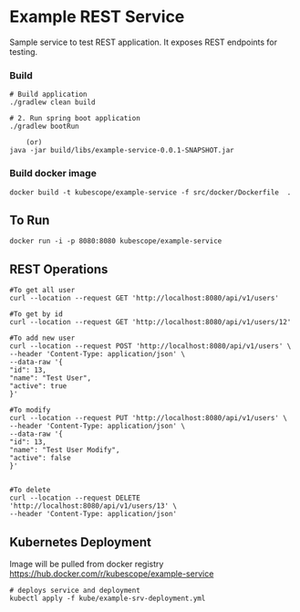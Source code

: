 # Example REST Service
Sample service to test REST application. It exposes REST endpoints for testing.


### Build
```shell
# Build application 
./gradlew clean build 

# 2. Run spring boot application 
./gradlew bootRun
    
    (or)
java -jar build/libs/example-service-0.0.1-SNAPSHOT.jar
```

### Build docker image  
```shell
docker build -t kubescope/example-service -f src/docker/Dockerfile  .
```

## To Run 
```shell
docker run -i -p 8080:8080 kubescope/example-service
```

## REST Operations
```shell
#To get all user  
curl --location --request GET 'http://localhost:8080/api/v1/users'

#To get by id   
curl --location --request GET 'http://localhost:8080/api/v1/users/12'

#To add new user   
curl --location --request POST 'http://localhost:8080/api/v1/users' \
--header 'Content-Type: application/json' \
--data-raw '{
"id": 13,
"name": "Test User",
"active": true
}'

#To modify   
curl --location --request PUT 'http://localhost:8080/api/v1/users' \
--header 'Content-Type: application/json' \
--data-raw '{
"id": 13,
"name": "Test User Modify",
"active": false
}'


#To delete  
curl --location --request DELETE 'http://localhost:8080/api/v1/users/13' \
--header 'Content-Type: application/json'

```

## Kubernetes Deployment
Image will be pulled from docker registry https://hub.docker.com/r/kubescope/example-service

```
# deploys service and deployment 
kubectl apply -f kube/example-srv-deployment.yml
```
